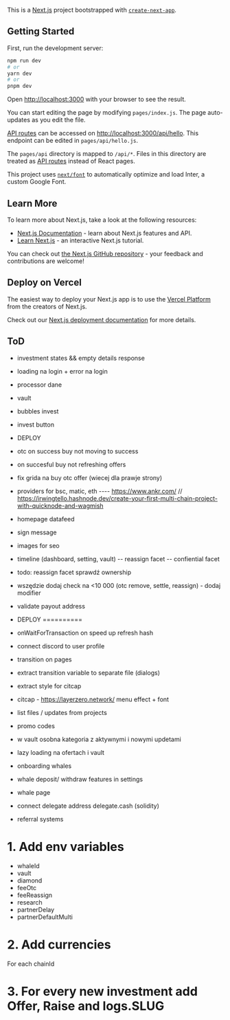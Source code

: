 This is a [Next.js](https://nextjs.org/) project bootstrapped with [`create-next-app`](https://github.com/vercel/next.js/tree/canary/packages/create-next-app).

## Getting Started

First, run the development server:

```bash
npm run dev
# or
yarn dev
# or
pnpm dev
```

Open [http://localhost:3000](http://localhost:3000) with your browser to see the result.

You can start editing the page by modifying `pages/index.js`. The page auto-updates as you edit the file.

[API routes](https://nextjs.org/docs/api-routes/introduction) can be accessed on [http://localhost:3000/api/hello](http://localhost:3000/api/hello). This endpoint can be edited in `pages/api/hello.js`.

The `pages/api` directory is mapped to `/api/*`. Files in this directory are treated as [API routes](https://nextjs.org/docs/api-routes/introduction) instead of React pages.

This project uses [`next/font`](https://nextjs.org/docs/basic-features/font-optimization) to automatically optimize and load Inter, a custom Google Font.

## Learn More

To learn more about Next.js, take a look at the following resources:

- [Next.js Documentation](https://nextjs.org/docs) - learn about Next.js features and API.
- [Learn Next.js](https://nextjs.org/learn) - an interactive Next.js tutorial.

You can check out [the Next.js GitHub repository](https://github.com/vercel/next.js/) - your feedback and contributions are welcome!

## Deploy on Vercel

The easiest way to deploy your Next.js app is to use the [Vercel Platform](https://vercel.com/new?utm_medium=default-template&filter=next.js&utm_source=create-next-app&utm_campaign=create-next-app-readme) from the creators of Next.js.

Check out our [Next.js deployment documentation](https://nextjs.org/docs/deployment) for more details.


## ToD
- investment states && empty details response
- loading na login + error na login
- processor dane
- vault
- bubbles invest
- invest button

- DEPLOY
- otc on success buy not moving to success
- on succesful buy not refreshing offers
- fix grida na buy otc offer (wiecej dla prawje strony)

- providers for bsc, matic, eth ---- https://www.ankr.com/ // https://irwingtello.hashnode.dev/create-your-first-multi-chain-project-with-quicknode-and-wagmish
- homepage datafeed

- sign message
- images for seo

- timeline (dashboard, setting, vault)
  -- reassign facet
  -- confiential facet
- todo: reassign facet sprawdź ownership
- wszędzie dodaj check na <10 000 (otc remove, settle, reassign) - dodaj modifier
- validate payout address

- DEPLOY
==========
- onWaitForTransaction on speed up refresh hash
- connect discord to user profile
- transition on pages
- extract transition variable to separate file (dialogs)
- extract style for citcap
- citcap - https://layerzero.network/ menu effect + font
- list files / updates from projects
- promo codes

- w vault osobna kategoria z aktywnymi i nowymi updetami
- lazy loading na ofertach i vault
- onboarding whales
- whale deposit/ withdraw features in settings
- whale page


- connect delegate address delegate.cash (solidity)
- referral systems

# 1. Add env variables
- whaleId
- vault
- diamond
- feeOtc
- feeReassign
- research
- partnerDelay
- partnerDefaultMulti

# 2. Add currencies 
For each chainId

# 3. For every new investment add Offer, Raise and logs.SLUG
